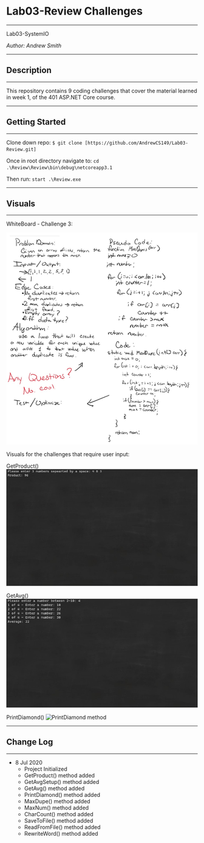 # Lab03-Review Challenges
---

Lab03-SystemIO

*Author: Andrew Smith*

---

## Description 
---

This repository contains 9 coding challenges that cover the material learned in 
week 1, of the 401 ASP.NET Core course. 

---

## Getting Started
---

Clone down repo:
`$ git clone [https://github.com/AndrewCS149/Lab03-Review.git]`


Once in root directory navigate to:
`cd .\Review\Review\bin\debug\netcoreapp3.1`

Then run:
`start .\Review.exe`

---

## Visuals
---

WhiteBoard - Challenge 3:

![whiteboard](Review/assets/lab03-whiteboard.jpg)

Visuals for the challenges that require user input:

GetProduct()
![GetProduct method](Review/assets/demoImgs/GetProduct.jpg)

GetAvg()
![GetAvg method](Review/assets/demoImgs/GetAvg.jpg)

PrintDiamond()
![PrintDiamond method](Review/assets/demoImgs/PrintDiamond.jpg)

---

## Change Log
---

* 8 Jul 2020
	* Project Initialized
	* GetProduct() method added
	* GetAvgSetup() method added
	* GetAvg() method added
	* PrintDiamond() method added
	* MaxDupe() method added
	* MaxNum() method added
	* CharCount() method added
	* SaveToFile() method added
	* ReadFromFile() method added
	* RewriteWord() method added
